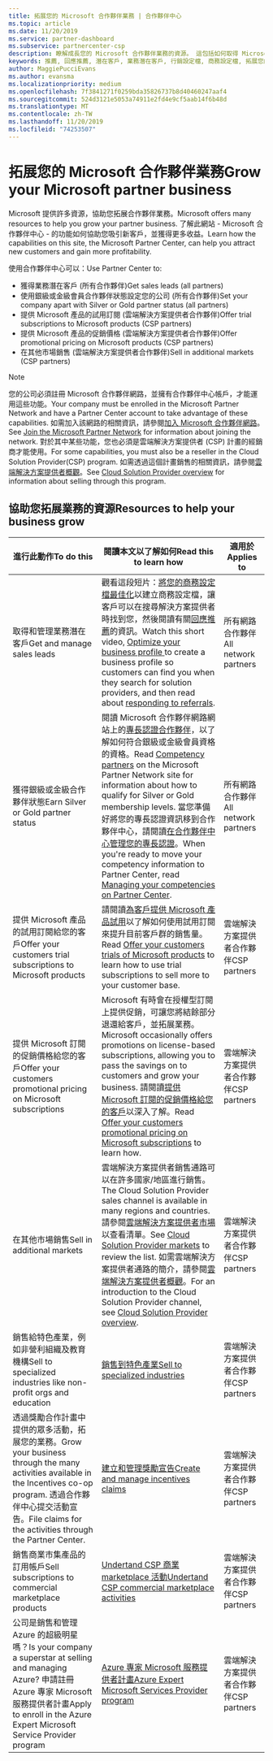 ```yaml
---
title: 拓展您的 Microsoft 合作夥伴業務 | 合作夥伴中心
ms.topic: article
ms.date: 11/20/2019
ms.service: partner-dashboard
ms.subservice: partnercenter-csp
description: 瞭解成長您的 Microsoft 合作夥伴業務的資源。 這包括如何取得 Microsoft 的銷售潛在客戶（參考）。
keywords: 推薦, 回應推薦, 潛在客戶, 業務潛在客戶, 行銷設定檔, 商務設定檔, 拓展您的業務, 業務機會, 專長認證, 銀級會員, 金級會員, 試用供應項目, 市場擴張, 國内雲
author: MaggiePucciEvans
ms.author: evansma
ms.localizationpriority: medium
ms.openlocfilehash: 7f3841271f0259bda35826737b8d40460247aaf4
ms.sourcegitcommit: 524d3121e5053a74911e2fd4e9cf5aab14f6b48d
ms.translationtype: MT
ms.contentlocale: zh-TW
ms.lasthandoff: 11/20/2019
ms.locfileid: "74253507"
---
```

# <a name="grow-your-microsoft-partner-business"></a><span data-ttu-id="0116c-105">拓展您的 Microsoft 合作夥伴業務</span><span class="sxs-lookup"><span data-stu-id="0116c-105">Grow your Microsoft partner business</span></span> 

<span data-ttu-id="0116c-106">Microsoft 提供許多資源，協助您拓展合作夥伴業務。</span><span class="sxs-lookup"><span data-stu-id="0116c-106">Microsoft offers many resources to help you grow your partner business.</span></span> <span data-ttu-id="0116c-107">了解此網站 - Microsoft 合作夥伴中心 - 的功能如何協助您吸引新客戶，並獲得更多收益。</span><span class="sxs-lookup"><span data-stu-id="0116c-107">Learn how the capabilities on this site, the Microsoft Partner Center, can help you attract new customers and gain more profitability.</span></span>

<span data-ttu-id="0116c-108">使用合作夥伴中心可以：</span><span class="sxs-lookup"><span data-stu-id="0116c-108">Use Partner Center to:</span></span>

- <span data-ttu-id="0116c-109">獲得業務潛在客戶 (所有合作夥伴)</span><span class="sxs-lookup"><span data-stu-id="0116c-109">Get sales leads (all partners)</span></span>
- <span data-ttu-id="0116c-110">使用銀級或金級會員合作夥伴狀態設定您的公司 (所有合作夥伴)</span><span class="sxs-lookup"><span data-stu-id="0116c-110">Set your company apart with Silver or Gold partner status (all partners)</span></span>
- <span data-ttu-id="0116c-111">提供 Microsoft 產品的試用訂閱 (雲端解決方案提供者合作夥伴)</span><span class="sxs-lookup"><span data-stu-id="0116c-111">Offer trial subscriptions to Microsoft products (CSP partners)</span></span>
- <span data-ttu-id="0116c-112">提供 Microsoft 產品的促銷價格 (雲端解決方案提供者合作夥伴)</span><span class="sxs-lookup"><span data-stu-id="0116c-112">Offer promotional pricing on Microsoft products (CSP partners)</span></span>
- <span data-ttu-id="0116c-113">在其他市場銷售 (雲端解決方案提供者合作夥伴)</span><span class="sxs-lookup"><span data-stu-id="0116c-113">Sell in additional markets (CSP partners)</span></span>

> [!NOTE]  
> <span data-ttu-id="0116c-114">您的公司必須註冊 Microsoft 合作夥伴網路，並擁有合作夥伴中心帳戶，才能運用這些功能。</span><span class="sxs-lookup"><span data-stu-id="0116c-114">Your company must be enrolled in the Microsoft Partner Network and have a Partner Center account to take advantage of these capabilities.</span></span> <span data-ttu-id="0116c-115">如需加入該網路的相關資訊，請參閱[加入 Microsoft 合作夥伴網路](mpn-overview.md)。</span><span class="sxs-lookup"><span data-stu-id="0116c-115">See [Join the Microsoft Partner Network](mpn-overview.md) for information about joining the network.</span></span> <span data-ttu-id="0116c-116">對於其中某些功能，您也必須是雲端解決方案提供者 (CSP) 計畫的經銷商才能使用。</span><span class="sxs-lookup"><span data-stu-id="0116c-116">For some capabilities, you must also be a reseller in the Cloud Solution Provider(CSP) program.</span></span> <span data-ttu-id="0116c-117">如需透過這個計畫銷售的相關資訊，請參閱[雲端解決方案提供者概觀](csp-overview.md)。</span><span class="sxs-lookup"><span data-stu-id="0116c-117">See [Cloud Solution Provider overview](csp-overview.md) for information about selling through this program.</span></span>

## <a name="resources-to-help-your-business-grow"></a><span data-ttu-id="0116c-118">協助您拓展業務的資源</span><span class="sxs-lookup"><span data-stu-id="0116c-118">Resources to help your business grow</span></span>

|  <span data-ttu-id="0116c-119">**進行此動作**</span><span class="sxs-lookup"><span data-stu-id="0116c-119">**To do this**</span></span>  |  <span data-ttu-id="0116c-120">**閱讀本文以了解如何**</span><span class="sxs-lookup"><span data-stu-id="0116c-120">**Read this to learn how**</span></span>  |  <span data-ttu-id="0116c-121">**適用於**</span><span class="sxs-lookup"><span data-stu-id="0116c-121">**Applies to**</span></span>  |
|--------------|-----------|--------------
| <span data-ttu-id="0116c-122">取得和管理業務潛在客戶</span><span class="sxs-lookup"><span data-stu-id="0116c-122">Get and manage sales leads</span></span> | <span data-ttu-id="0116c-123">觀看這段短片：[將您的商務設定檔最佳化](https://player.vimeo.com/video/252788046 )以建立商務設定檔，讓客戶可以在搜尋解決方案提供者時找到您，然後閱讀有關[回應推薦](responding-to-referrals.md)的資訊。</span><span class="sxs-lookup"><span data-stu-id="0116c-123">Watch this short video, [Optimize your business profile ](https://player.vimeo.com/video/252788046 ) to create a business profile so customers can find you when they search for solution providers, and then read about [responding to referrals](responding-to-referrals.md).</span></span> | <span data-ttu-id="0116c-124">所有網路合作夥伴</span><span class="sxs-lookup"><span data-stu-id="0116c-124">All network partners</span></span> |
| <span data-ttu-id="0116c-125">獲得銀級或金級合作夥伴狀態</span><span class="sxs-lookup"><span data-stu-id="0116c-125">Earn Silver or Gold partner status</span></span> | <span data-ttu-id="0116c-126">閱讀 Microsoft 合作夥伴網路網站上的[專長認證合作夥伴](https://partner.microsoft.com/membership/competencies)，以了解如何符合銀級或金級會員資格的資格。</span><span class="sxs-lookup"><span data-stu-id="0116c-126">Read [Competency partners](https://partner.microsoft.com/membership/competencies) on the Microsoft Partner Network site for information about how to qualify for Silver or Gold membership levels.</span></span> <span data-ttu-id="0116c-127">當您準備好將您的專長認證資訊移到合作夥伴中心，請閱讀[在合作夥伴中心管理您的專長認證](competencies.md)。</span><span class="sxs-lookup"><span data-stu-id="0116c-127">When you're ready to move your competency information to Partner Center, read [Managing your competencies on Partner Center](competencies.md).</span></span> | <span data-ttu-id="0116c-128">所有網路合作夥伴</span><span class="sxs-lookup"><span data-stu-id="0116c-128">All network partners</span></span> |
| <span data-ttu-id="0116c-129">提供 Microsoft 產品的試用訂閱給您的客戶</span><span class="sxs-lookup"><span data-stu-id="0116c-129">Offer your customers trial subscriptions to Microsoft products</span></span> | <span data-ttu-id="0116c-130">請閱讀[為客戶提供 Microsoft 產品試用](offer-your-customers-trials-of-microsoft-products.md)以了解如何使用試用訂閱來提升目前客戶群的銷售量。</span><span class="sxs-lookup"><span data-stu-id="0116c-130">Read [Offer your customers trials of Microsoft products](offer-your-customers-trials-of-microsoft-products.md) to learn how to use trial subscriptions to sell more to your customer base.</span></span>| <span data-ttu-id="0116c-131">雲端解決方案提供者合作夥伴</span><span class="sxs-lookup"><span data-stu-id="0116c-131">CSP partners</span></span> |
| <span data-ttu-id="0116c-132">提供 Microsoft 訂閱的促銷價格給您的客戶</span><span class="sxs-lookup"><span data-stu-id="0116c-132">Offer your customers promotional pricing on Microsoft subscriptions</span></span> | <span data-ttu-id="0116c-133">Microsoft 有時會在授權型訂閱上提供促銷，可讓您將結餘部分退還給客戶，並拓展業務。</span><span class="sxs-lookup"><span data-stu-id="0116c-133">Microsoft occasionally offers promotions on license-based subscriptions, allowing you to pass the savings on to customers and grow your business.</span></span> <span data-ttu-id="0116c-134">請閱讀[提供 Microsoft 訂閱的促銷價格給您的客戶](promotions.md)以深入了解。</span><span class="sxs-lookup"><span data-stu-id="0116c-134">Read [Offer your customers promotional pricing on Microsoft subscriptions](promotions.md) to learn how.</span></span> | <span data-ttu-id="0116c-135">雲端解決方案提供者合作夥伴</span><span class="sxs-lookup"><span data-stu-id="0116c-135">CSP partners</span></span> |
| <span data-ttu-id="0116c-136">在其他市場銷售</span><span class="sxs-lookup"><span data-stu-id="0116c-136">Sell in additional markets</span></span> | <span data-ttu-id="0116c-137">雲端解決方案提供者銷售通路可以在許多國家/地區進行銷售。</span><span class="sxs-lookup"><span data-stu-id="0116c-137">The Cloud Solution Provider sales channel is available in many regions and countries.</span></span> <span data-ttu-id="0116c-138">請參閱[雲端解決方案提供者市場](agreements.md)以查看清單。</span><span class="sxs-lookup"><span data-stu-id="0116c-138">See [Cloud Solution Provider markets](agreements.md) to review the list.</span></span> <span data-ttu-id="0116c-139">如需雲端解決方案提供者通路的簡介，請參閱[雲端解決方案提供者概觀](csp-overview.md)。</span><span class="sxs-lookup"><span data-stu-id="0116c-139">For an introduction to the Cloud Solution Provider channel, see [Cloud Solution Provider overview](csp-overview.md).</span></span>  | <span data-ttu-id="0116c-140">雲端解決方案提供者合作夥伴</span><span class="sxs-lookup"><span data-stu-id="0116c-140">CSP partners</span></span> |
<span data-ttu-id="0116c-141">銷售給特色產業，例如非營利組織及教育機構</span><span class="sxs-lookup"><span data-stu-id="0116c-141">Sell to specialized industries like non-profit orgs and education</span></span>|[<span data-ttu-id="0116c-142">銷售到特色產業</span><span class="sxs-lookup"><span data-stu-id="0116c-142">Sell to specialized industries</span></span>](get-special-pricing-for-offers.md)|<span data-ttu-id="0116c-143">雲端解決方案提供者合作夥伴</span><span class="sxs-lookup"><span data-stu-id="0116c-143">CSP partners</span></span>|
|<span data-ttu-id="0116c-144">透過獎勵合作計畫中提供的眾多活動，拓展您的業務。</span><span class="sxs-lookup"><span data-stu-id="0116c-144">Grow your business through the many activities available in the Incentives co-op program.</span></span> <span data-ttu-id="0116c-145">透過合作夥伴中心提交活動宣告。</span><span class="sxs-lookup"><span data-stu-id="0116c-145">File claims for the activities through the Partner Center.</span></span>| [<span data-ttu-id="0116c-146">建立和管理獎勵宣告</span><span class="sxs-lookup"><span data-stu-id="0116c-146">Create and manage incentives claims</span></span>](create-incentives-claims.md)|<span data-ttu-id="0116c-147">雲端解決方案提供者合作夥伴</span><span class="sxs-lookup"><span data-stu-id="0116c-147">CSP partners</span></span>|
|<span data-ttu-id="0116c-148">銷售商業市集產品的訂用帳戶</span><span class="sxs-lookup"><span data-stu-id="0116c-148">Sell subscriptions to commercial marketplace products</span></span>|[<span data-ttu-id="0116c-149">Undertand CSP 商業 marketplace 活動</span><span class="sxs-lookup"><span data-stu-id="0116c-149">Undertand CSP commercial marketplace activities</span></span>](csp-commercial-marketplace-overview.md)|<span data-ttu-id="0116c-150">雲端解決方案提供者合作夥伴</span><span class="sxs-lookup"><span data-stu-id="0116c-150">CSP partners</span></span>|
|<span data-ttu-id="0116c-151">公司是銷售和管理 Azure 的超級明星嗎？</span><span class="sxs-lookup"><span data-stu-id="0116c-151">Is your company a superstar at selling and managing Azure?</span></span> <span data-ttu-id="0116c-152">申請註冊 Azure 專家 Microsoft 服務提供者計畫</span><span class="sxs-lookup"><span data-stu-id="0116c-152">Apply to enroll in the Azure Expert Microsoft Service Provider program</span></span>|[<span data-ttu-id="0116c-153">Azure 專家 Microsoft 服務提供者計畫</span><span class="sxs-lookup"><span data-stu-id="0116c-153">Azure Expert Microsoft Services Provider program</span></span>](azure-expert-msp.md)|<span data-ttu-id="0116c-154">雲端解決方案提供者合作夥伴</span><span class="sxs-lookup"><span data-stu-id="0116c-154">CSP partners</span></span>|
